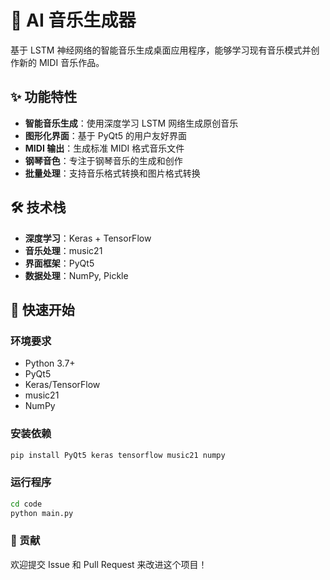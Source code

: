 # 🎵 AI 音乐生成器

基于 LSTM 神经网络的智能音乐生成桌面应用程序，能够学习现有音乐模式并创作新的 MIDI 音乐作品。

## ✨ 功能特性

- **智能音乐生成**：使用深度学习 LSTM 网络生成原创音乐
- **图形化界面**：基于 PyQt5 的用户友好界面
- **MIDI 输出**：生成标准 MIDI 格式音乐文件
- **钢琴音色**：专注于钢琴音乐的生成和创作
- **批量处理**：支持音乐格式转换和图片格式转换

## 🛠️ 技术栈

- **深度学习**：Keras + TensorFlow
- **音乐处理**：music21
- **界面框架**：PyQt5
- **数据处理**：NumPy, Pickle

## 🚀 快速开始

### 环境要求
- Python 3.7+
- PyQt5
- Keras/TensorFlow
- music21
- NumPy

### 安装依赖
```bash
pip install PyQt5 keras tensorflow music21 numpy
```

### 运行程序
```bash
cd code 
python main.py
```


### 🤝 贡献
欢迎提交 Issue 和 Pull Request 来改进这个项目！

